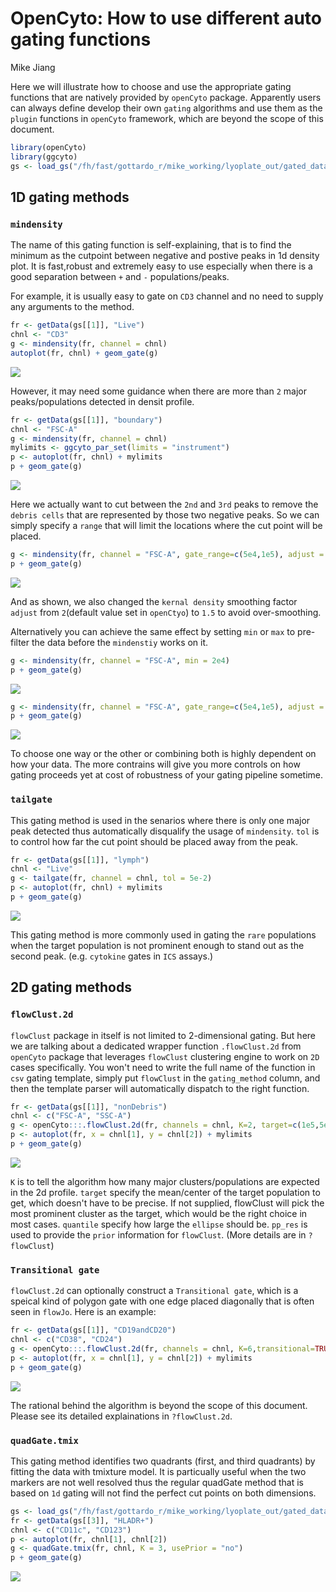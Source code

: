 # OpenCyto: How to use different auto gating functions
Mike Jiang  




Here we will illustrate how to choose and use the appropriate gating functions that are natively provided by `openCyto` package. Apparently users can always define develop their own `gating` algorithms and use them as the `plugin` functions in `openCyto` framework, which are beyond the scope of this document.



```r
library(openCyto)
library(ggcyto)
gs <- load_gs("/fh/fast/gottardo_r/mike_working/lyoplate_out/gated_data/auto/gslist-bcell/cgRoygodqg/")
```
## 1D gating methods
### `mindensity`
The name of this gating function is self-explaining, that is to find the minimum as the cutpoint between negative and postive peaks in 1d density plot. It is fast,robust and extremely easy to use especially when there is a good separation between `+` and `-` populations/peaks.

For example, it is usually easy to gate on `CD3` channel and no need to supply any arguments to the method.


```r
fr <- getData(gs[[1]], "Live")
chnl <- "CD3"
g <- mindensity(fr, channel = chnl)
autoplot(fr, chnl) + geom_gate(g)
```

![](HowToAutoGating_files/figure-html/unnamed-chunk-3-1.png)

However, it may need some guidance when there are more than `2` major peaks/populations detected in densit profile.

```r
fr <- getData(gs[[1]], "boundary")
chnl <- "FSC-A"
g <- mindensity(fr, channel = chnl)
mylimits <- ggcyto_par_set(limits = "instrument")
p <- autoplot(fr, chnl) + mylimits
p + geom_gate(g)
```

![](HowToAutoGating_files/figure-html/unnamed-chunk-4-1.png)

Here we actually want to cut between the `2nd` and `3rd` peaks to remove the `debris cells` that are represented by those two negative peaks. So we can simply specify a `range` that will limit the locations where the cut point will be placed. 

```r
g <- mindensity(fr, channel = "FSC-A", gate_range=c(5e4,1e5), adjust = 1.5)
p + geom_gate(g)
```

![](HowToAutoGating_files/figure-html/unnamed-chunk-5-1.png)

And as shown, we also changed the `kernal density`  smoothing factor `adjust` from  `2`(default value set in `openCtyo`) to `1.5` to avoid over-smoothing.

Alternatively you can achieve the same effect by setting `min` or `max` to pre-filter the data before the `mindenstiy` works on it.

```r
g <- mindensity(fr, channel = "FSC-A", min = 2e4)
p + geom_gate(g)
```

![](HowToAutoGating_files/figure-html/unnamed-chunk-6-1.png)



```r
g <- mindensity(fr, channel = "FSC-A", gate_range=c(5e4,1e5), adjust = 1.5)
p + geom_gate(g)
```

![](HowToAutoGating_files/figure-html/unnamed-chunk-7-1.png)

To choose one way or the other or combining both is highly dependent on how your data. The more contrains will give you more controls on how gating proceeds yet at cost of robustness of your gating pipeline sometime.

### `tailgate`
This gating method is used in the senarios where there is only one major peak detected thus automatically disqualify the usage of `mindensity`. `tol` is to control how far the cut point should be placed away from the peak. 


```r
fr <- getData(gs[[1]], "lymph")
chnl <- "Live"
g <- tailgate(fr, channel = chnl, tol = 5e-2)
p <- autoplot(fr, chnl) + mylimits
p + geom_gate(g)
```

![](HowToAutoGating_files/figure-html/unnamed-chunk-8-1.png)

This gating method is more commonly used in gating the `rare` populations when the target population is not prominent enough to stand out as the second peak. (e.g. `cytokine` gates in `ICS` assays.)

## 2D gating methods
### `flowClust.2d`
`flowClust` package in itself is not limited to 2-dimensional gating. But here we are talking about a dedicated wrapper function `.flowClust.2d` from `openCyto` package that leverages `flowClust` clustering engine to work on `2D` cases specifically. You won't need to write the full name of the function in `csv` gating template, simply put `flowClust` in the `gating_method` column, and then the template parser will automatically dispatch to the right function.


```r
fr <- getData(gs[[1]], "nonDebris")
chnl <- c("FSC-A", "SSC-A")
g <- openCyto:::.flowClust.2d(fr, channels = chnl, K=2, target=c(1e5,5e4), quantile=0.95, pp_res = NULL)
p <- autoplot(fr, x = chnl[1], y = chnl[2]) + mylimits
p + geom_gate(g)
```

![](HowToAutoGating_files/figure-html/unnamed-chunk-9-1.png)

`K` is to tell the algorithm how many major clusters/populations are expected in the 2d profile. `target` specify the mean/center of the target population to get, which doesn't have to be precise. If not supplied, flowClust will pick the most prominent cluster as the target, which would be the right choice in most cases.
`quantile` specify how large the `ellipse` should be. `pp_res` is used to provide the `prior` information for `flowClust`. (More details are in `?flowClust`)

### `Transitional gate`
`flowClust.2d` can optionally construct a `Transitional gate`, which is a speical kind of polygon gate with one edge placed diagonally that is often seen in `flowJo`. Here is an example:

```r
fr <- getData(gs[[1]], "CD19andCD20")
chnl <- c("CD38", "CD24")
g <- openCyto:::.flowClust.2d(fr, channels = chnl, K=6,transitional=TRUE,target=c(3.5e3,3.5e3), quantile=0.95,translation=0.15, pp_res = NULL)
p <- autoplot(fr, x = chnl[1], y = chnl[2]) + mylimits
p + geom_gate(g)
```

![](HowToAutoGating_files/figure-html/unnamed-chunk-10-1.png)

The rational behind the algorithm is beyond the scope of this document. Please see its detailed explainations in `?flowClust.2d`.

### `quadGate.tmix`
This gating method identifies two quadrants (first, and third quadrants) by fitting the data with tmixture model.
It is particually useful when the two markers are not well resolved thus the regular quadGate method
that is based on `1d` gating will not find the perfect cut points on both dimensions.

```r
gs <- load_gs("/fh/fast/gottardo_r/mike_working/lyoplate_out/gated_data/auto/gslist-DC/DKM455iBS1/")
fr <- getData(gs[[3]], "HLADR+")
chnl <- c("CD11c", "CD123")
p <- autoplot(fr, chnl[1], chnl[2])
g <- quadGate.tmix(fr, chnl, K = 3, usePrior = "no")
p + geom_gate(g)
```

![](HowToAutoGating_files/figure-html/unnamed-chunk-11-1.png)

